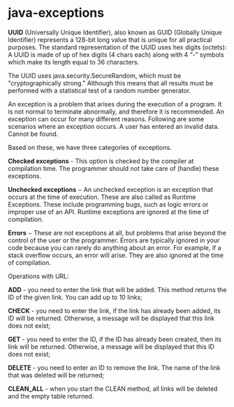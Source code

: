 # java-exceptions


**UUID** (Universally Unique Identifier), also known as GUID (Globally Unique Identifier) represents a 128-bit long value that is unique for all practical purposes. 
The standard representation of the UUID uses hex digits (octets):
A UUID is made of up of hex digits  (4 chars each) along with 4 “-” symbols which make its length equal to 36 characters.

The UUID uses java.security.SecureRandom, which must be "cryptographically strong." Although this means that all results must be performed with a statistical test of a random number generator.

An exception  is a problem that arises during the execution of a program. It is not normal to terminate abnormally, and therefore it is recommended.
An exception can occur for many different reasons. Following are some scenarios where an exception occurs.
A user has entered an invalid data.
Cannot be found.

Based on these, we have three categories of exceptions.

**Checked exceptions** - This option is checked by the compiler at compilation time. The programmer should not take care of (handle) these exceptions.

**Unchecked exceptions** − An unchecked exception is an exception that occurs at the time of execution. These are also called as Runtime Exceptions.
These include programming bugs, such as logic errors or improper use of an API. Runtime exceptions are ignored at the time of compilation.

**Errors** − These are not exceptions at all, but problems that arise beyond the control of the user or the programmer. 
Errors are typically ignored in your code because you can rarely do anything about an error. For example, if a stack overflow occurs, an error will arise. 
They are also ignored at the time of compilation.

Operations with URL:
   
   **ADD** - you need to enter the link that will be added. This method returns the ID of the given link. You can add up to 10 links;
   
   **CHECK** - you need to enter the link, if the link has already been added, its ID will be returned. Otherwise, a message will be displayed that this link does not exist;
   
   **GET** - you need to enter the ID, if the ID has already been created, then its link will be returned. Otherwise, a message will be displayed that this ID does not exist;
   
   **DELETE** - you need to enter an ID to remove the link. The name of the link that was deleted will be returned;
   
   **CLEAN_ALL** - when you start the CLEAN method, all links will be deleted and the empty table returned.